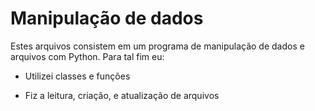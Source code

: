 # Manipulação de dados

Estes arquivos consistem em um programa de manipulação de dados e arquivos com Python. Para tal fim eu: 

<ul>
  <li><p>Utilizei classes e funções</p></li>
  <li><p>Fiz a leitura, criação, e atualização de arquivos</p></li>
</ul>
